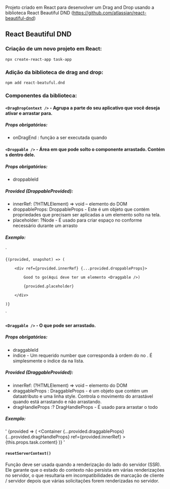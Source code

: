 Projeto criado em React para desenvolver um Drag and Drop usando a biblioteca React Beautiful DND (https://github.com/atlassian/react-beautiful-dnd)

## React Beautiful DND

### Criação de um novo projeto em React:
`npx create-react-app task-app`

### Adição da biblioteca de drag and drop:
`npm add react-beatuful.dnd`

### Componentes da biblioteca:
#### `<DragDropContext />` - Agrupa a parte do seu aplicativo que você deseja ativar e arrastar para.
##### Props obrigatórios:
- onDragEnd : função a ser executada quando 

#### `<Droppable />` - Área em que pode solto o componente arrastado. Contém <Draggable /> s dentro dele. 
##### Props obrigatórios:
-	droppableId 

##### Provided (DroppableProvided):
-	innerRef: (?HTMLElement) => void – elemento do DOM
-	droppableProps: DroppableProps - Este é um objeto que contém propriedades que precisam ser aplicadas a um elemento solto na tela.
-	placeholder: ?Node - É usado para criar espaço no <Droppable /> conforme necessário durante um arrasto

##### Exemplo:
`<Droppable droppableId="droppable-1">

    {(provided, snapshot) => (
    
        <div ref={provided.innerRef} {...provided.droppableProps}>
        
            Good to go(Aqui deve ter um elemento <Draggable />)
            
            {provided.placeholder}
            
        </div>
        
    )}
    
</Droppable>`

#### `<Draggable />` - O que pode ser arrastado.

##### Props obrigatórios:
-	draggableId
-	índice - Um requerido number que corresponda à ordem do <Draggable />no <Droppable />. É simplesmente o índice da <Draggable />na lista.

##### Provided (DraggableProvided):
-	innerRef: (?HTMLElement) => void – elemento do DOM
-	draggableProps : DraggableProps - é um objeto que contém um dataatributo e uma linha style. Controla o movimento do arrastável quando está arrastando e não arrastando.
-	dragHandleProps :? DragHandleProps - É usado para arrastar o todo <Draggable />
##### Exemplo:
'<Draggable draggableId={this.props.task.id} index={this.props.index}>
    {provided => (
        <Container
            {...provided.draggableProps}
            {...provided.dragHandleProps}
            ref={provided.innerRef}
        >
            {this.props.task.content}
        </Container>
    )}
</Draggable>'

#### `resetServerContext()` 
Função deve ser usada quando a renderização do lado do servidor (SSR). Ele garante que o estado do contexto não persista em várias renderizações no servidor, o que resultaria em incompatibilidades de marcação de cliente / servidor depois que várias solicitações forem renderizadas no servidor.



